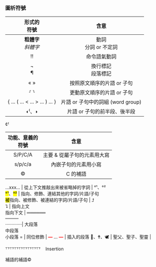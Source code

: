 
### 圖析符號

形式的</br>符號  | 含意 |
:---: | :----: | 
<strong>粗體字</strong></br><em>斜體字</em> | 動詞</br>分詞 or 不定詞 |
‼ | 命令語氣動詞 |
¬</br>¶ | 換行標記</br>段落標記 |
« » | 按照原文順序的片語 or 子句 |
⸉ ⸊ | 更動原文順序的片語 or 子句 |
{ ... ( ... < ... > ... ) ... } | 片語 or 子句中的詞組 (word group) |
◖⁽、◗ | 片語 or 子句的前半段、後半段|

¢⁽

功能、意義的</br>符號  | 含意 |
:---: | :----: | 
S/P/C/A| 主要 & 從屬子句的元素用大寫|
 s/p/c/a | 內嵌子句的元素用小寫|
 © | C 的補語 |
 
...xxx... | 從上下文推敲出來被省略掉的字詞 |
°¹、°²</br><mark>°¹</mark>、<mark>°²</mark>  | 指向、修飾、連結其他的字詞/片語/子句</br><mark>被</mark>指向、被修飾、被連結的字詞/片語/子句 |
⮥</br>⮧ |  指向上文</br>指向下文 |
══════</br> ———</br>·············| 大段落</br>中段落</br>小段落
= |  同位修飾 |
<strong><font color='red'>—</font></strong> ... <strong><font color='red'>—</font></strong> | 插入的段落
🕍︎、🕇、🕊️ | 聖父、聖子、聖靈 |



⸆⸇⸆⸇⸆⸇⸆⸇⸆⸇⸆⸇⸆⸇⸆⸇    Insertion

補語的補語©